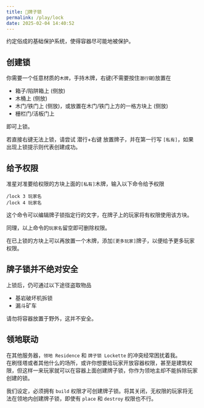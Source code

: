 ```yaml
---
title: 🔐牌子锁
permalink: /play/lock
date: 2025-02-04 14:40:52
---
```


约定俗成的基础保护系统，使得容器尽可能地被保护。

## 创建锁

你需要一个任意材质的`木牌`，手持木牌，右键(不需要按住`潜行键`)放置在
+ 箱子/陷阱箱上 (侧放)
+ 木桶上 (侧放)
+ 木门/铁门上 (侧放)，或放置在木门/铁门上方的一格方块上 (侧放)
+ 栅栏门/活板门上

即可上锁。

若直接右键无法上锁，请尝试 潜行+右键 放置牌子，并在第一行写 `[私有]`，如果出现上锁提示则代表创建成功。

## 给予权限

准星对准要给权限的方块上面的`[私有]`木牌，输入以下命令给予权限
```
/lock 3 玩家名
/lock 4 玩家名
```

这个命令可以编辑牌子锁指定行的文字，在牌子上的玩家将有权限使用该方块。

同理，以上命令的`玩家名`留空即可删除权限。

在已上锁的方块上可以再放置一个木牌，添加`[更多玩家]`牌子，以便给予更多玩家权限。

## 牌子锁并不绝对安全

上锁后，仍可通过以下途径盗取物品
+ 基岩破坏机拆锁
+ 漏斗矿车

请勿将容器放置于野外，这并不安全。

## 领地联动

在其他服务器，`领地 Residence` 和 `牌子锁 Lockette` 的冲突经常困扰着我。  
在刷怪塔或者其他什么的场所，或许你想要给玩家开放容器权限，甚至是建筑权限，但这样一来玩家就可以在容器上面创建牌子锁，你作为领地主却不能拆除玩家创建的锁。

我们设定，必须拥有 `build` 权限才可创建牌子锁。将其关闭，无权限的玩家将无法在领地内创建牌子锁，即使有 `place` 和 `destroy` 权限也不行。
